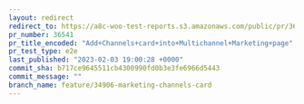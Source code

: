 ```yaml
---
layout: redirect
redirect_to: https://a8c-woo-test-reports.s3.amazonaws.com/public/pr/36541/e2e/index.html
pr_number: 36541
pr_title_encoded: "Add+Channels+card+into+Multichannel+Marketing+page"
pr_test_type: e2e
last_published: "2023-02-03 19:00:28 +0000"
commit_sha: b717ce9645511cb4300990fd0b3e3fe6966d5443
commit_message: ""
branch_name: feature/34906-marketing-channels-card
---
```

